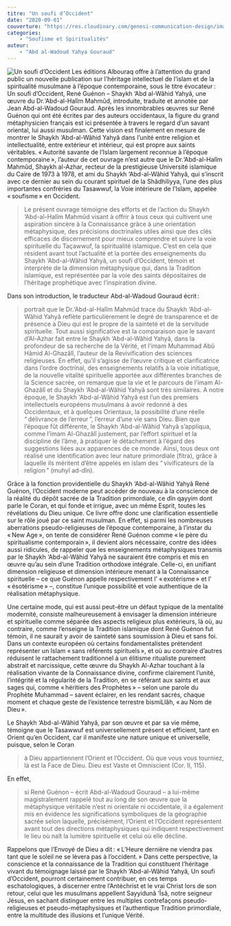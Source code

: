 ```yaml
---
titre: "Un soufi d’Occident"
date: "2020-09-01"
couverture: "https://res.cloudinary.com/genesi-communication-design/image/upload/v1604584952/ihei/couvertures/soufisme-et-spiritualites-1_d2hocs.jpg"
categories: 
	- "Soufisme et Spiritualités"
auteur: 
	- "Abd al-Wadoud Yahya Gouraud"
---
```


![Un soufi d’Occident](https://res.cloudinary.com/genesi-communication-design/image/upload/v1604584952/ihei/couvertures/soufisme-et-spiritualites-1_d2hocs.jpg "Un soufi d’Occident")
Les éditions Albouraq offre à l’attention du grand public un nouvelle publication sur l’héritage intellectuel de l’islam et de la spiritualité musulmane à l’époque contemporaine, sous le titre évocateur&#8239;: Un soufi d’Occident, René Guénon – Shaykh ‘Abd al-Wâhid Yahyâ, une œuvre du Dr.‘Abd-al-Halîm Mahmûd, introduite, traduite et annotée par Jean Abd-al-Wadoud Gouraud. Après les innombrables œuvres sur René Guénon qui ont été écrites par des auteurs occidentaux, la figure du grand métaphysicien français est ici présentée à travers le regard d’un savant oriental, lui aussi musulman. Cette vision est finalement en mesure de montrer le Shaykh ‘Abd-al-Wâhid Yahyâ dans l’unité entre religion et intellectualité, entre extérieur et intérieur, qui est propre aux saints véritables. «&#8239;Autorité savante de l’Islam largement reconnue à l’époque contemporaine&#8239;», l’auteur de cet ouvrage n’est autre que le Dr.‘Abd-al-Halîm Mahmûd, Shaykh al-Azhar, recteur de la prestigieuse Université islamique du Caire de 1973 à 1978, et ami du Shaykh ‘Abd-al-Wâhid Yahyâ, qui s’inscrit avec ce dernier au sein du courant spirituel de la Shâdhiliyya, l’une des plus importantes confréries du Tasawwuf, la Voie intérieure de l’Islam, appelée «&#8239;soufisme&#8239;» en Occident.

> Le présent ouvrage témoigne des efforts et de l’action du Shaykh ‘Abd-al-Halîm Mahmûd visant à offrir à tous ceux qui cultivent une aspiration sincère à la Connaissance grâce à une orientation métaphysique, des précisions doctrinales utiles ainsi que des clés efficaces de discernement pour mieux comprendre et suivre la voie spirituelle du Taçawwuf, la spiritualité islamique. C’est en cela que résident avant tout l’actualité et la portée des enseignements du Shaykh ‘Abd-al-Wâhid Yahyâ, un soufi d’Occident, témoin et interprète de la dimension métaphysique qui, dans la Tradition islamique, est représentée par la voie des saints dépositaires de l’héritage prophétique avec l’inspiration divine.

Dans son introduction, le traducteur Abd-al-Wadoud Gouraud écrit&#8239;: 
> portrait que le Dr.‘Abd-al-Halîm Mahmûd trace du Shaykh ‘Abd-al-Wâhid Yahyâ reflète particulièrement le degré de transparence et de présence à Dieu qui est le propre de la sainteté et de la servitude spirituelle. Tout aussi significative est la comparaison que le savant d’Al-Azhar fait entre le Shaykh ‘Abd-al-Wâhid Yahyâ, dans la profondeur de sa recherche de la Vérité, et l’imam Muhammad Abû Hâmid Al-Ghazâlî, l’auteur de la Revivification des sciences religieuses. En effet, qu’il s’agisse de l’œuvre critique et clarificatrice dans l’ordre doctrinal, des enseignements relatifs à la voie initiatique, de la nouvelle vitalité spirituelle apportée aux différentes branches de la Science sacrée, on remarque que la vie et le parcours de l’imam Al-Ghazâlî et du Shaykh ‘Abd-al-Wâhid Yahyâ sont très similaires. A notre époque, le Shaykh ‘Abd-al-Wâhid Yahyâ est l’un des premiers intellectuels européens musulmans à avoir redonné à des Occidentaux, et à quelques Orientaux, la possibilité d’une réelle “&#8239;délivrance de l’erreur&#8239;”, l’erreur d’une vie sans Dieu. Bien que l’époque fût différente, le Shaykh ‘Abd-al-Wâhid Yahyâ s’appliqua, comme l’imam Al-Ghazâlî justement, par l’effort spirituel et la discipline de l’âme, à pratiquer le détachement à l’égard des suggestions liées aux apparences de ce monde. Ainsi, tous deux ont réalisé une identification avec leur nature primordiale (fitra), grâce à laquelle ils méritent d’être appelés en islam des “&#8239;vivificateurs de la religion&#8239;” (muhyî ad-dîn). 

Grâce à la fonction providentielle du Shaykh ‘Abd-al-Wâhid Yahyâ René Guénon, l’Occident moderne peut accéder de nouveau à la conscience de la réalité du dépôt sacrée de la Tradition primordiale, ce dîn qayyim dont parle le Coran, et qui fonde et irrigue, avec un même Esprit, toutes les révélations du Dieu unique. Ce livre offre donc une clarification essentielle sur le rôle joué par ce saint musulman. En effet, si parmi les nombreuses aberrations pseudo-religieuses de l’époque contemporaine, à l’instar du «&#8239;New Age&#8239;», on tente de considérer René Guénon comme «&#8239;le père du spiritualisme contemporain&#8239;», il devient alors nécessaire, contre des idées aussi ridicules, de rappeler que les enseignements métaphysiques transmis par le Shaykh ‘Abd-al-Wâhid Yahyâ ne sauraient être compris et mis en œuvre qu’au sein d’une Tradition orthodoxe intégrale. Celle-ci, en unifiant dimension religieuse et dimension intérieure menant à la Connaissance spirituelle – ce que Guénon appelle respectivement l’ «&#8239;exotérisme&#8239;» et l’ «&#8239;ésotérisme&#8239;» –, constitue l’unique possibilité et voie authentique de la réalisation métaphysique.

Une certaine mode, qui est aussi peut-être un défaut typique de la mentalité modernité, consiste malheureusement à envisager la dimension intérieure et spirituelle comme séparée des aspects religieux plus extérieurs, là où, au contraire, comme l’enseigne la Tradition islamique dont René Guénon fut témoin, il ne saurait y avoir de sainteté sans soumission à Dieu et sans foi. Dans un contexte européen où certains fondamentalistes prétendent représenter un Islam «&#8239;sans référents spirituels&#8239;», et où au contraire d’autres réduisent le rattachement traditionnel à un élitisme ritualiste purement abstrait et narcissique, cette œuvre du Shaykh Al-Azhar touchant à la réalisation vivante de la Connaissance divine, confirme clairement l’unité, l’intégrité et la régularité de la Tradition, en se référant aux saints et aux sages qui, comme «&#8239;héritiers des Prophètes&#8239;» – selon une parole du Prophète Muhammad – savent éclairer, en les rendant sacrés, chaque moment et chaque geste de l’existence terrestre bismiLlâh, «&#8239;au Nom de Dieu&#8239;».

Le Shaykh ‘Abd-al-Wâhid Yahyâ, par son œuvre et par sa vie même, témoigne que le Tasawwuf est universellement présent et efficient, tant en Orient qu’en Occident, car il manifeste une nature unique et universelle, puisque, selon le Coran
> à Dieu appartiennent l’Orient et l’Occident. Où que vous vous tourniez, là est la Face de Dieu. Dieu est Vaste et Omniscient (Cor. II, 115).

En effet, 
> si René Guénon – écrit Abd-al-Wadoud Gouraud – a lui-même magistralement rappelé tout au long de son œuvre que la métaphysique véritable n’est ni orientale ni occidentale, il a également mis en évidence les significations symboliques de la géographie sacrée selon laquelle, précisément, l’Orient et l’Occident représentent avant tout des directions métaphysiques qui indiquent respectivement le lieu où naît la lumière spirituelle et celui où elle décline.

Rappelons que l’Envoyé de Dieu a dit&#8239;: «&#8239;L’Heure dernière ne viendra pas tant que le soleil ne se lèvera pas à l’occident.&#8239;» Dans cette perspective, la conscience et la connaissance de la Tradition qui constituent l’héritage vivant du témoignage laissé par le Shaykh ‘Abd-al-Wâhid Yahyâ, Un soufi d’Occident, pourront certainement contribuer, en ces temps eschatologiques, à discerner entre l’Antéchrist et le vrai Christ lors de son retour, celui que les musulmans appellent Sayyidunâ ‘Îsâ, notre seigneur Jésus, en sachant distinguer entre les multiples contrefaçons pseudo-religieuses et pseudo-métaphysiques et l’authentique Tradition primordiale, entre la multitude des illusions et l’unique Vérité.